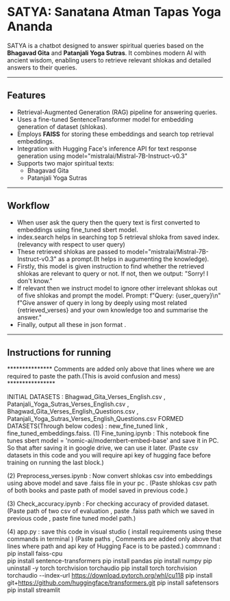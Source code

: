 # SATYA: Sanatana Atman Tapas Yoga Ananda

SATYA is a chatbot designed to answer spiritual queries based on the **Bhagavad Gita** and **Patanjali Yoga Sutras**. It combines modern AI with ancient wisdom, enabling users to retrieve relevant shlokas and detailed answers to their queries.

---

## Features
- Retrieval-Augmented Generation (RAG) pipeline for answering queries.
- Uses a fine-tuned SentenceTransformer model for embedding generation of dataset (shlokas).
- Employs **FAISS** for storing these embeddings and search top retrieval embeddings.
- Integration with Hugging Face's inference API for text response generation using model="mistralai/Mistral-7B-Instruct-v0.3"
- Supports two major spiritual texts:
  - Bhagavad Gita
  - Patanjali Yoga Sutras

---

## Workflow
- When user ask the query then the query text is first converted to embeddings using fine_tuned sbert model. 
- index.search helps in searching top 5 retrieval shloka from saved index.(relevancy with respect to user query)
- These retrieved shlokas are passed to model="mistralai/Mistral-7B-Instruct-v0.3" as a prompt.(It helps in augumenting the knowledge).
- Firstly, this model is given instruction to find whether the retrieved shlokas are relevant to query or not. If not, then we output: "Sorry! I don't know." 
- If relevant then we instruct model to ignore other irrelevant shlokas out of five shlokas and prompt the model. Prompt: f"Query: {user_query}\n"  f"Give answer of query in long by deeply using most related {retrieved_verses} and your own knowledge too and summarise the answer." 
- Finally, output all these in json format . 

---

## Instructions for running
  *************** Comments are added only above that lines where we are required to paste the path.(This is avoid confusion and mess) ****************

  INITIAL DATASETS : Bhagwad_Gita_Verses_English.csv , Patanjali_Yoga_Sutras_Verses_English.csv , Bhagwad_Gita_Verses_English_Questions.csv , Patanjali_Yoga_Sutras_Verses_English_Questions.csv
  FORMED DATASETS(Through below codes) : new_fine_tuned link , fine_tuned_embeddings.faiss.
(1) Fine_tuning.ipynb : This notebook fine tunes sbert model = 'nomic-ai/modernbert-embed-base' and save it in PC. So that after saving it in google drive, we can use it later.
    (Paste csv datasets in this code and you will require api key of hugging face before training on running the last block.)
    
(2) Preprocess_verses.ipynb : Now convert shlokas csv into embeddings using above model and save .faiss file in your pc .
    (Paste shlokas csv path of both books and paste path of model saved in previous code.)
    
(3) Check_accuracy.ipynb : For checking accuracy of provided dataset.
    (Paste path of two csv of evaluation , paste .faiss path which we saved in previous code , paste fine tuned model path.)

(4) app.py : save this code in visual studio ( install requirements using these commands in terminal ) (Paste paths , Comments are added only above that lines where path and api key of Hugging Face is to be pasted.)
    commnand : pip install faiss-cpu  
               pip install sentence-transformers
               pip install pandas
               pip install numpy
               pip uninstall -y torch torchvision torchaudio
               pip install torch torchvision torchaudio --index-url https://download.pytorch.org/whl/cu118
               pip install git+https://github.com/huggingface/transformers.git
               pip install safetensors
               pip install streamlit

